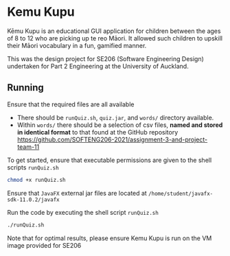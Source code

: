 # Kemu Kupu
Kēmu Kupu is an educational GUI application for children between the ages of 8 to 12 who are picking up te reo Māori. It allowed such children to upskill their Māori vocabulary in a fun, gamified manner.

This was the design project for SE206 (Software Engineering Design) undertaken for Part 2 Engineering at the University of Auckland.

## Running
Ensure that the required files are all available
- There should be `runQuiz.sh`, `quiz.jar`, and `words/` directory available.
- Within `words/` there should be a selection of csv files, **named and stored in identical format** to that found at the GitHub repository https://github.com/SOFTENG206-2021/assignment-3-and-project-team-11

To get started, ensure that executable permissions are given to the shell scripts `runQuiz.sh`
```bash
chmod +x runQuiz.sh
```

Ensure that `JavaFX` external jar files are located at `/home/student/javafx-sdk-11.0.2/javafx`

Run the code by executing the shell script `runQuiz.sh`
```bash
./runQuiz.sh
```

Note that for optimal results, please ensure Kemu Kupu is run on the VM image provided for SE206
